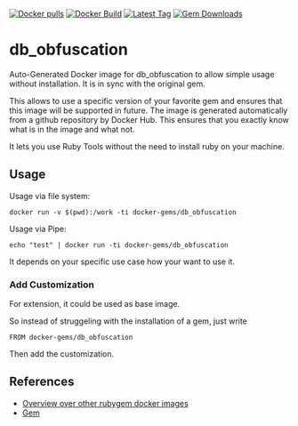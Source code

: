 [![Docker pulls](https://img.shields.io/docker/pulls/rubygem/db_obfuscation.svg)](https://hub.docker.com/r/rubygem/db_obfuscation/)
[![Docker Build](https://img.shields.io/docker/automated/rubygem/db_obfuscation.svg)](https://hub.docker.com/r/rubygem/db_obfuscation/)
[![Latest Tag](https://img.shields.io/github/tag/docker-rubygem/db_obfuscation.svg)](https://hub.docker.com/r/rubygem/db_obfuscation/)
[![Gem Downloads](https://img.shields.io/gem/dt/db_obfuscation.svg)](https://rubygems.org/gems/db_obfuscation/)
# db_obfuscation

Auto-Generated Docker image for db_obfuscation to allow simple usage without installation.
It is in sync with the original gem.

This allows to use a specific version of your favorite gem and ensures that this image will be supported in future.
The image is generated automatically from a github repository by Docker Hub.
This ensures that you exactly know what is in the image and what not.

It lets you use Ruby Tools without the need to install ruby on your machine.

## Usage

Usage via file system:

`docker run -v $(pwd):/work -ti docker-gems/db_obfuscation`

Usage via Pipe:

`echo "test" | docker run -ti docker-gems/db_obfuscation`

It depends on your specific use case how your want to use it.

### Add Customization

For extension, it could be used as base image.

So instead of struggeling with the installation of a gem, just write

`FROM docker-gems/db_obfuscation`

Then add the customization.

## References

 - [Overview over other rubygem docker images](https://github.com/thinkbot/docker-rubygem)
 - [Gem](https://rubygems.org/gems/db_obfuscation/)
